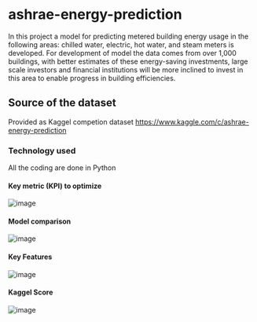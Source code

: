 # ashrae-energy-prediction
In this project a model for predicting metered building energy usage in the following areas: chilled water, electric, hot water, and steam meters is developed. For development of model the data comes from over 1,000 buildings, with better estimates of these energy-saving investments, large scale investors and financial institutions will be more inclined to invest in this area to enable progress in building efficiencies.
## Source of the dataset
Provided as Kaggel competion dataset https://www.kaggle.com/c/ashrae-energy-prediction
### Technology used
All the coding are done in Python
#### Key metric (KPI) to optimize
![image](https://user-images.githubusercontent.com/24977877/156991299-38c24549-3630-4a91-9801-3a468eab6cc9.png)
#### Model comparison 
![image](https://user-images.githubusercontent.com/24977877/156991400-ca92ef42-a26b-4678-9c8d-48f2e1e13879.png)
#### Key Features
![image](https://user-images.githubusercontent.com/24977877/156991467-e1a084b2-b7fa-4402-ab00-12c0b52ad91a.png)
#### Kaggel Score 
![image](https://user-images.githubusercontent.com/24977877/156991530-6ea6617f-1133-4764-87ee-320907d51b17.png)
